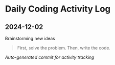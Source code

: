 # Daily Coding Activity Log

## 2024-12-02

Brainstorming new ideas

> First, solve the problem. Then, write the code.

*Auto-generated commit for activity tracking*
